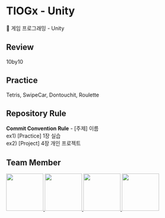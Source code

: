 # TIOGx - Unity

🎅 게임 프로그래밍 - Unity 

## Review
10by10

## Practice
Tetris, SwipeCar, Dontouchit, Roulette

## Repository Rule

**Commit Convention Rule** - [주제] 이름   
ex1) [Practice] 1장 실습  
ex2) [Project] 4장 개인 프로젝트
   
## Team Member

<p>
<a href="https://github.com/wogns0197">
  <img src="https://github.com/wogns0197.png" width="100">
</a>
<a href="https://github.com/JeongEunJi1127">
  <img src="https://github.com/JeongEunJi1127.png" width="100">
</a>
<a href="https://github.com/ggjae">
  <img src="https://github.com/ggjae.png" width="100">
</a>
<a href="https://github.com/recorder08">
  <img src="https://github.com/recorder08.png" width="100">
</a>
</p>
